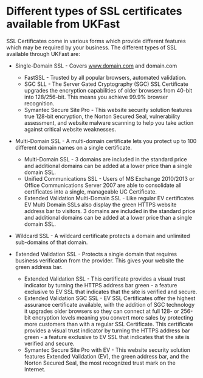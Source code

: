 # Different types of SSL certificates available from UKFast

SSL Certificates come in various forms which provide different features which may be required by your business. The different types of SSL available through UKFast are:

* Single-Domain SSL - Covers www.domain.com and domain.com
    * FastSSL - Trusted by all popular browsers, automated validation.
    * SGC SLL -  The Server Gated Cryptography (SGC) SSL Certificate upgrades the encryption capabilities of older browsers from 40-bit into 128/256-bit. This means you achieve 99.9% browser recognition.
    * Symantec Secure Site Pro - This website security solution features true 128-bit encryption, the Norton Secured Seal, vulnerability assessment, and website malware scanning to help you take action against critical website weaknesses.

* Multi-Domain SSL - A multi-domain certificate lets you protect up to 100 different domain names on a single certificate.
    * Multi-Domain SSL -  3 domains are included in the standard price and additional domains can be added at a lower price than a single domain SSL.
    * Unified Communications SSL - Users of MS Exchange 2010/2013 or Office Communications Server 2007 are able to consolidate all certificates into a single, manageable UC Certificate.
    * Extended Validation Multi-Domain SSL -  Like regular EV certificates EV Multi Domain SSLs also display the green HTTPS website address bar to visitors. 3 domains are included in the standard price and additional domains can be added at a lower price than a single domain SSL.

* Wildcard SSL - A wildcard certificate protects a domain and unlimited sub-domains of that domain.

* Extended Validation SSL - Protects a single domain that requires business verification from the provider. This gives your website the green address bar.
    * Extended Validation SSL - This certificate provides a visual trust indicator by turning the HTTPS address bar green - a feature exclusive to EV SSL that indicates that the site is verified and secure.
    * Extended Validation SGC SSL - EV SSL Certificates offer the highest assurance certificate available, with the addition of SGC technology it upgrades older browsers so they can connect at full 128- or 256-bit encryption levels meaning you convert more sales by protecting more customers than with a regular SSL Certificate. This certificate provides a visual trust indicator by turning the HTTPS address bar green - a feature exclusive to EV SSL that indicates that the site is verified and secure.
    * Symantec Secure Site Pro with EV - This website security solution features Extended Validation (EV), the green address bar, and the Norton Secured Seal, the most recognized trust mark on the Internet.
